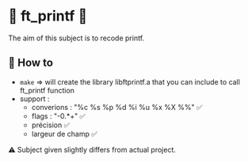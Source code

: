 # 📌 ft_printf 📌

The aim of this subject is to recode printf.

## 🔑 How to

- ```make``` => will create the library libftprintf.a that you can include to call ft_printf function
- support :
	- converions : "%c %s %p %d %i %u %x %X %%" ✅
	- flags : "-0.*+" ✅
	- précision ✅
	- largeur de champ ✅

⚠️ Subject given slightly differs from actual project.